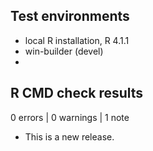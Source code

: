 ## Test environments
* local R installation, R 4.1.1
* win-builder (devel)
* 

## R CMD check results

0 errors | 0 warnings | 1 note

* This is a new release.
